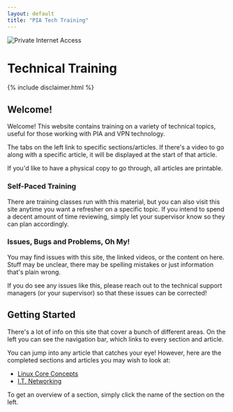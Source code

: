 ```yaml
---
layout: default
title: "PIA Tech Training"
---
```


<div class="hideprinted">
	<img class="pagelogo" src="{{ site.baseurl }}/img/pia-logo.svg" title="Private Internet Access"/>
	<h1 class="frontpage">Technical Training</h1>
</div>

<div class="disclaimer">
{% include disclaimer.html %}
</div>


## Welcome!

Welcome! This website contains training on a variety of technical topics, useful for those working with PIA and VPN technology.

The tabs on the left link to specific sections/articles. If there's a video to go along with a specific article, it will be displayed at the start of that article.

If you'd like to have a physical copy to go through, all articles are printable.


### Self-Paced Training

There are training classes run with this material, but you can also visit this site anytime you want a refresher on a specific topic. If you intend to spend a decent amount of time reviewing, simply let your supervisor know so they can plan accordingly.


### Issues, Bugs and Problems, Oh My!

You may find issues with this site, the linked videos, or the content on here. Stuff may be unclear, there may be spelling mistakes or just information that's plain wrong.

If you do see any issues like this, please reach out to the technical support managers (or your supervisor) so that these issues can be corrected!


## Getting Started

There's a lot of info on this site that cover a bunch of different areas. On the left you can see the navigation bar, which links to every section and article.

You can jump into any article that catches your eye! However, here are the completed sections and articles you may wish to look at:

* [Linux Core Concepts]({{site.baseurl}}/computers/linux.html)
* [I.T. Networking]({{site.baseurl}}/networking/index.html)

To get an overview of a section, simply click the name of the section on the left.









